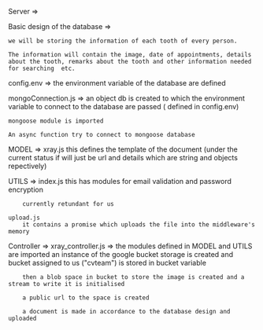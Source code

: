 Server =>

Basic design of the database =>

    we will be storing the information of each tooth of every person.

    The information will contain the image, date of appointments, details about the tooth, remarks about the tooth and other information needed for searching  etc.



config.env => the environment variable of the database are defined

mongoConnection.js  => 
    an object db is created to which the environment variable to connect to the database are passed ( defined in config.env)

    mongoose module is imported 

    An async function try to connect to mongoose database

MODEL =>
    xray.js
        this defines the template of the document
        (under the current status if will just be url and details which are string and objects repectively)

UTILS =>
    index.js
        this has modules for email validation and password encryption

        currently retundant for us

    upload.js 
        it contains a promise which uploads the file into the middleware's memory 
     
Controller =>
    xray_controller.js =>
        the modules defined in MODEL and UTILS are imported 
        an instance of the google bucket storage is created and bucket assigned to us ("cvteam") is stored in bucket variable

        then a blob space in bucket to store the image is created and a stream to write it is initialised

        a public url to the space is created 

        a document is made in accordance to the database design and uploaded




        

